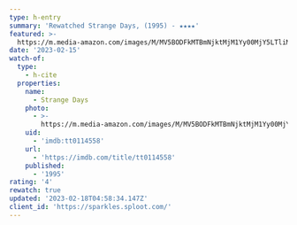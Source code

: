 ```yaml
---
type: h-entry
summary: 'Rewatched Strange Days, (1995) - ★★★★'
featured: >-
  https://m.media-amazon.com/images/M/MV5BODFkMTBmNjktMjM1Yy00MjY5LTliMGEtM2FhYjE2YjRmN2RkXkEyXkFqcGdeQXVyNzkwMjQ5NzM@._V1_SX300.jpg
date: '2023-02-15'
watch-of:
  type:
    - h-cite
  properties:
    name:
      - Strange Days
    photo:
      - >-
        https://m.media-amazon.com/images/M/MV5BODFkMTBmNjktMjM1Yy00MjY5LTliMGEtM2FhYjE2YjRmN2RkXkEyXkFqcGdeQXVyNzkwMjQ5NzM@._V1_SX300.jpg
    uid:
      - 'imdb:tt0114558'
    url:
      - 'https://imdb.com/title/tt0114558'
    published:
      - '1995'
rating: '4'
rewatch: true
updated: '2023-02-18T04:58:34.147Z'
client_id: 'https://sparkles.sploot.com/'
---
```


